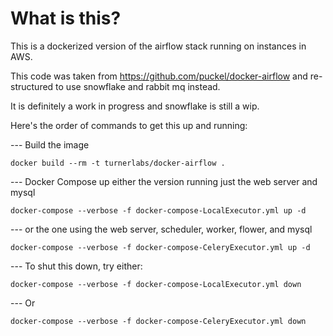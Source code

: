 # What is this?

This is a dockerized version of the airflow stack running on instances in AWS.

This code was taken from <https://github.com/puckel/docker-airflow> and re-structured to use snowflake and rabbit mq instead.

It is definitely a work in progress and snowflake is still a wip.

Here's the order of commands to get this up and running:

--- Build the image

`docker build --rm -t turnerlabs/docker-airflow .`

--- Docker Compose up either the version running just the web server and mysql

`docker-compose --verbose -f docker-compose-LocalExecutor.yml up -d`

--- or the one using the web server, scheduler, worker, flower, and mysql

`docker-compose --verbose -f docker-compose-CeleryExecutor.yml up -d`

--- To shut this down, try either:

`docker-compose --verbose -f docker-compose-LocalExecutor.yml down`

--- Or

`docker-compose --verbose -f docker-compose-CeleryExecutor.yml down`